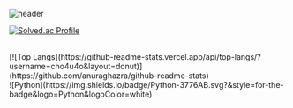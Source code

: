 ![header](https://capsule-render.vercel.app/api?type=waving&color=0:9CB4D4,100:659F7C&height=300&section=header&text=Hi!%20I'm%20Yujin&animation=fadeIn&fontSize=90)

[![Solved.ac Profile](http://mazassumnida.wtf/api/v2/generate_badge?boj=cho4u4o)](https://solved.ac/cho4u4o/)  

<br/>
[![Top Langs](https://github-readme-stats.vercel.app/api/top-langs/?username=cho4u4o&layout=donut)](https://github.com/anuraghazra/github-readme-stats)  
<br/>
![Python](https://img.shields.io/badge/Python-3776AB.svg?&style=for-the-badge&logo=Python&logoColor=white)
